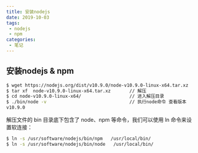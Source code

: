 ```yaml
---
title: 安装nodejs
date: 2019-10-03
tags:
 - nodejs 
 - npm
categories:
 - 笔记
---
```


## 安装nodejs & npm 
```sh
$ wget https://nodejs.org/dist/v10.9.0/node-v10.9.0-linux-x64.tar.xz    // 下载
$ tar xf  node-v10.9.0-linux-x64.tar.xz       // 解压
$ cd node-v10.9.0-linux-x64/                  // 进入解压目录
$ ./bin/node -v                               // 执行node命令 查看版本
v10.9.0
```

   解压文件的 bin 目录底下包含了 node、npm 等命令，我们可以使用 ln 命令来设置软连接：

```sh
$ ln -s /usr/software/nodejs/bin/npm   /usr/local/bin/ 
$ ln -s /usr/software/nodejs/bin/node   /usr/local/bin/
```

